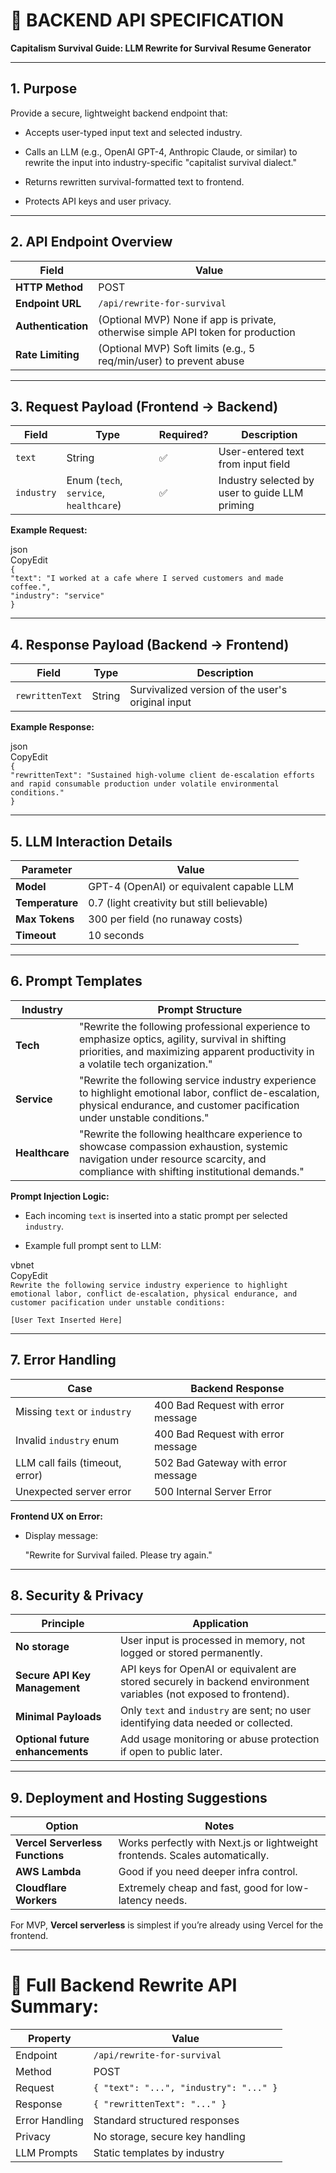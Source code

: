 # **📜 BACKEND API SPECIFICATION**

**Capitalism Survival Guide: LLM Rewrite for Survival Resume Generator**

---

## **1\. Purpose**

Provide a secure, lightweight backend endpoint that:

* Accepts user-typed input text and selected industry.

* Calls an LLM (e.g., OpenAI GPT-4, Anthropic Claude, or similar) to rewrite the input into industry-specific "capitalist survival dialect."

* Returns rewritten survival-formatted text to frontend.

* Protects API keys and user privacy.

---

## **2\. API Endpoint Overview**

| Field | Value |
| ----- | ----- |
| **HTTP Method** | POST |
| **Endpoint URL** | `/api/rewrite-for-survival` |
| **Authentication** | (Optional MVP) None if app is private, otherwise simple API token for production |
| **Rate Limiting** | (Optional MVP) Soft limits (e.g., 5 req/min/user) to prevent abuse |

---

## **3\. Request Payload (Frontend → Backend)**

| Field | Type | Required? | Description |
| ----- | ----- | ----- | ----- |
| `text` | String | ✅ | User-entered text from input field |
| `industry` | Enum (`tech`, `service`, `healthcare`) | ✅ | Industry selected by user to guide LLM priming |

**Example Request:**

json  
CopyEdit  
`{`  
  `"text": "I worked at a cafe where I served customers and made coffee.",`  
  `"industry": "service"`  
`}`

---

## **4\. Response Payload (Backend → Frontend)**

| Field | Type | Description |
| ----- | ----- | ----- |
| `rewrittenText` | String | Survivalized version of the user's original input |

**Example Response:**

json  
CopyEdit  
`{`  
  `"rewrittenText": "Sustained high-volume client de-escalation efforts and rapid consumable production under volatile environmental conditions."`  
`}`

---

## **5\. LLM Interaction Details**

| Parameter | Value |
| ----- | ----- |
| **Model** | GPT-4 (OpenAI) or equivalent capable LLM |
| **Temperature** | 0.7 (light creativity but still believable) |
| **Max Tokens** | 300 per field (no runaway costs) |
| **Timeout** | 10 seconds |

---

## **6\. Prompt Templates**

| Industry | Prompt Structure |
| ----- | ----- |
| **Tech** | "Rewrite the following professional experience to emphasize optics, agility, survival in shifting priorities, and maximizing apparent productivity in a volatile tech organization." |
| **Service** | "Rewrite the following service industry experience to highlight emotional labor, conflict de-escalation, physical endurance, and customer pacification under unstable conditions." |
| **Healthcare** | "Rewrite the following healthcare experience to showcase compassion exhaustion, systemic navigation under resource scarcity, and compliance with shifting institutional demands." |

**Prompt Injection Logic:**

* Each incoming `text` is inserted into a static prompt per selected `industry`.

* Example full prompt sent to LLM:

vbnet  
CopyEdit  
`Rewrite the following service industry experience to highlight emotional labor, conflict de-escalation, physical endurance, and customer pacification under unstable conditions:`

`[User Text Inserted Here]`

---

## **7\. Error Handling**

| Case | Backend Response |
| ----- | ----- |
| Missing `text` or `industry` | 400 Bad Request with error message |
| Invalid `industry` enum | 400 Bad Request with error message |
| LLM call fails (timeout, error) | 502 Bad Gateway with error message |
| Unexpected server error | 500 Internal Server Error |

**Frontend UX on Error:**

* Display message:

   "Rewrite for Survival failed. Please try again."

---

## **8\. Security & Privacy**

| Principle | Application |
| ----- | ----- |
| **No storage** | User input is processed in memory, not logged or stored permanently. |
| **Secure API Key Management** | API keys for OpenAI or equivalent are stored securely in backend environment variables (not exposed to frontend). |
| **Minimal Payloads** | Only `text` and `industry` are sent; no user identifying data needed or collected. |
| **Optional future enhancements** | Add usage monitoring or abuse protection if open to public later. |

---

## **9\. Deployment and Hosting Suggestions**

| Option | Notes |
| ----- | ----- |
| **Vercel Serverless Functions** | Works perfectly with Next.js or lightweight frontends. Scales automatically. |
| **AWS Lambda** | Good if you need deeper infra control. |
| **Cloudflare Workers** | Extremely cheap and fast, good for low-latency needs. |

For MVP, **Vercel serverless** is simplest if you’re already using Vercel for the frontend.

---

# **📜 Full Backend Rewrite API Summary:**

| Property | Value |
| ----- | ----- |
| Endpoint | `/api/rewrite-for-survival` |
| Method | POST |
| Request | `{ "text": "...", "industry": "..." }` |
| Response | `{ "rewrittenText": "..." }` |
| Error Handling | Standard structured responses |
| Privacy | No storage, secure key handling |
| LLM Prompts | Static templates by industry |

